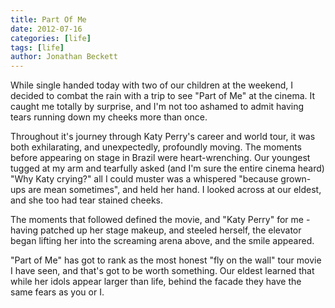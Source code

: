```yaml
---
title: Part Of Me
date: 2012-07-16
categories: [life]
tags: [life]
author: Jonathan Beckett
---
```


While single handed today with two of our children at the weekend, I decided to combat the rain with a trip to see "Part of Me" at the cinema. It caught me totally by surprise, and I'm not too ashamed to admit having tears running down my cheeks more than once.

Throughout it's journey through Katy Perry's career and world tour, it was both exhilarating, and unexpectedly, profoundly moving. The moments before appearing on stage in Brazil were heart-wrenching. Our youngest tugged at my arm and tearfully asked (and I'm sure the entire cinema heard) "Why Katy crying?" all I could muster was a whispered "because grown-ups are mean sometimes", and held her hand. I looked across at our eldest, and she too had tear stained cheeks.

The moments that followed defined the movie, and "Katy Perry" for me - having patched up her stage makeup, and steeled herself, the elevator began lifting her into the screaming arena above, and the smile appeared.

"Part of Me" has got to rank as the most honest "fly on the wall" tour movie I have seen, and that's got to be worth something. Our eldest learned that while her idols appear larger than life, behind the facade they have the same fears as you or I.
